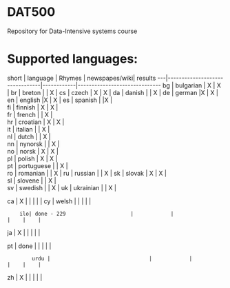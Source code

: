 DAT500
======

Repository for Data-Intensive systems course

Supported languages:
======

   short  |   language                | Rhymes     | newspapes/wiki| results
  ---|--------------------------------|------------|------------------------------
  bg | bulgarian                      | X          |      X        |
  br | breton                         |            | X             |
  cs | czech                          | X          |   X           |
  da | danish                         |            |  X            |
  de | german                         |X           | X             |
  en | english                        |X           | X             |
  es | spanish                        |            |X              |  
  fi | finnish                        |  X         |  X            |     
  fr | french                         |            |   X           |  
  hr | croatian                       |  X         | X             |  
  it | italian                        |            |  X            |     
  nl   | dutch                        |            | X             |  
  nn   | nynorsk                      |            |  X            |  
  no   |  norsk                       | X          |   X           |        
  pl   | polish                       | X          |    X          |     
  pt   | portuguese                   |            |    X          |     
  ro   | romanian                     |            |  X            | 
  ru   | russian                      |            |    X          | 
  sk   | slovak                       | X          |      X        |     
  sl  | slovene                       |            |     X         |    
  sv   | swedish                      |            |      X        | 
  uk   | ukrainian                    |            |    X          |     

 

 ca | X                              |            |               |    |    | 
   cy | welsh                          |            |               |    |    | 


        ilo| done - 229                     |            |                |    |    | 
  ja |   X                              |            |                |    |    | 
       
       
  pt   | done                           |            |                |    |    | 
       
            urdu |                                |            |               |    |    | 
  zh   | X                              |            |               |    |    | 
